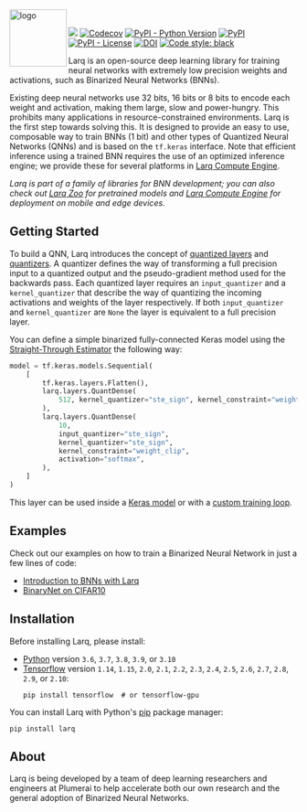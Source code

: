 <img src="https://user-images.githubusercontent.com/13285808/66865479-39c3b600-ef8f-11e9-9bd4-d47b8e432140.gif" alt="logo" height="100px" align="left"/>
<br/>

[![](https://github.com/larq/larq/workflows/Unittest/badge.svg)](https://github.com/larq/larq/actions?workflow=Unittest) [![Codecov](https://img.shields.io/codecov/c/github/larq/larq)](https://codecov.io/github/larq/larq?branch=main) [![PyPI - Python Version](https://img.shields.io/pypi/pyversions/larq.svg)](https://pypi.org/project/larq/) [![PyPI](https://img.shields.io/pypi/v/larq.svg)](https://pypi.org/project/larq/) [![PyPI - License](https://img.shields.io/pypi/l/larq.svg)](https://github.com/larq/larq/blob/main/LICENSE) [![DOI](https://joss.theoj.org/papers/10.21105/joss.01746/status.svg)](https://doi.org/10.21105/joss.01746) [![Code style: black](https://img.shields.io/badge/code%20style-black-000000.svg)](https://github.com/ambv/black)

Larq is an open-source deep learning library for training neural networks with extremely low precision weights and activations, such as Binarized Neural Networks (BNNs).

Existing deep neural networks use 32 bits, 16 bits or 8 bits to encode each weight and activation, making them large, slow and power-hungry.
This prohibits many applications in resource-constrained environments. Larq is the first step towards solving this. It is designed to provide an easy to use, composable way to train BNNs (1 bit) and other types of Quantized Neural Networks (QNNs) and is based on the `tf.keras` interface. Note that efficient inference using a trained BNN requires the use of an optimized inference engine; we provide these for several platforms in [Larq Compute Engine](https://github.com/larq/compute-engine).

_Larq is part of a family of libraries for BNN development; you can also check out [Larq Zoo](https://github.com/larq/zoo) for pretrained models and [Larq Compute Engine](https://github.com/larq/compute-engine) for deployment on mobile and edge devices._

## Getting Started

To build a QNN, Larq introduces the concept of [quantized layers](https://docs.larq.dev/larq/api/layers/) and [quantizers](https://docs.larq.dev/larq/api/quantizers/). A quantizer defines the way of transforming a full precision input to a quantized output and the pseudo-gradient method used for the backwards pass. Each quantized layer requires an `input_quantizer` and a `kernel_quantizer` that describe the way of quantizing the incoming activations and weights of the layer respectively. If both `input_quantizer` and `kernel_quantizer` are `None` the layer is equivalent to a full precision layer.

You can define a simple binarized fully-connected Keras model using the [Straight-Through Estimator](https://docs.larq.dev/larq/api/quantizers/#ste_sign) the following way:

```python
model = tf.keras.models.Sequential(
    [
        tf.keras.layers.Flatten(),
        larq.layers.QuantDense(
            512, kernel_quantizer="ste_sign", kernel_constraint="weight_clip"
        ),
        larq.layers.QuantDense(
            10,
            input_quantizer="ste_sign",
            kernel_quantizer="ste_sign",
            kernel_constraint="weight_clip",
            activation="softmax",
        ),
    ]
)
```

This layer can be used inside a [Keras model](https://www.tensorflow.org/guide/keras/overview#sequential_model) or with a [custom training loop](https://www.tensorflow.org/guide/keras/train_and_evaluate#part_ii_writing_your_own_training_evaluation_loops_from_scratch).

## Examples

Check out our examples on how to train a Binarized Neural Network in just a few lines of code:

- [Introduction to BNNs with Larq](https://docs.larq.dev/larq/tutorials/mnist/)
- [BinaryNet on CIFAR10](https://docs.larq.dev/larq/tutorials/binarynet_cifar10/)

## Installation

Before installing Larq, please install:

- [Python](https://www.python.org/) version `3.6`, `3.7`, `3.8`, `3.9`, or `3.10`
- [Tensorflow](https://www.tensorflow.org/install) version `1.14`, `1.15`, `2.0`, `2.1`, `2.2`, `2.3`, `2.4`, `2.5`, `2.6`, `2.7`, `2.8`, `2.9`, or `2.10`:
  ```shell
  pip install tensorflow  # or tensorflow-gpu
  ```

You can install Larq with Python's [pip](https://pip.pypa.io/en/stable/) package manager:

```shell
pip install larq
```

## About

Larq is being developed by a team of deep learning researchers and engineers at Plumerai to help accelerate both our own research and the general adoption of Binarized Neural Networks.
